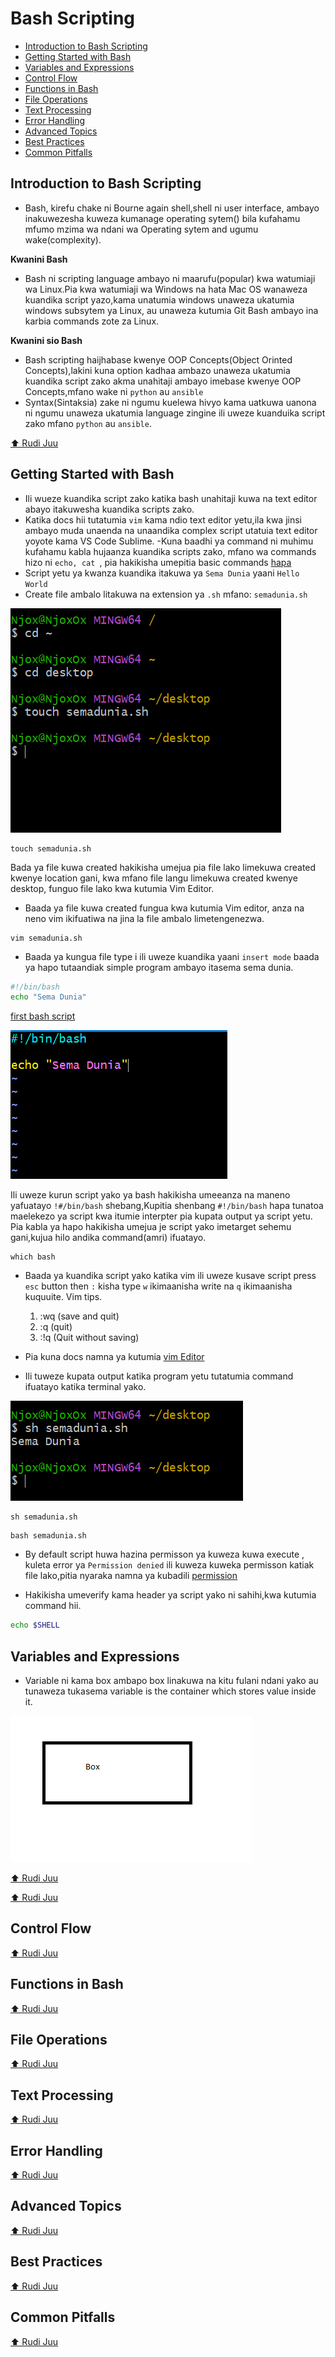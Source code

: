 # Bash Scripting

- [Introduction to Bash Scripting](#introduction-to-bash-scripting)
- [Getting Started with Bash](#getting-started-with-bash)
- [Variables and Expressions](#variables-and-expressions)
- [Control Flow](#control-flow)
- [Functions in Bash](#functions-in-bash)
- [File Operations](#file-operations)
- [Text Processing](#text-processing)
- [Error Handling](#error-handling)
- [Advanced Topics](#advanced-topics)
- [Best Practices](#best-practices)
- [Common Pitfalls](#common-pitfalls)

<a name="top"></a>

## Introduction to Bash Scripting
- Bash, kirefu chake ni Bourne again shell,shell ni user interface, ambayo inakuwezesha kuweza kumanage operating sytem() bila kufahamu mfumo mzima wa ndani wa Operating sytem and ugumu wake(complexity).

__Kwanini Bash__
- Bash ni scripting language ambayo ni maarufu(popular) kwa watumiaji wa Linux.Pia kwa watumiaji wa Windows na hata Mac OS wanaweza kuandika script yazo,kama unatumia windows unaweza ukatumia windows subsytem ya Linux, au unaweza kutumia Git Bash ambayo ina karbia commands zote za Linux.

__Kwanini sio Bash__
- Bash scripting haijhabase kwenye OOP Concepts(Object Orinted Concepts),lakini kuna option kadhaa ambazo unaweza ukatumia kuandika script zako akma unahitaji ambayo imebase kwenye OOP Concepts,mfano wake ni `python` au `ansible`
- Syntax(Sintaksia) zake ni ngumu kuelewa hivyo kama uatkuwa uanona ni ngumu unaweza ukatumia language zingine ili uweze kuanduika script zako mfano `python` au `ansible`.

[⬆️ Rudi Juu](#top)

## Getting Started with Bash
- Ili wueze kuandika script zako katika bash unahitaji kuwa na text editor abayo itakuwesha kuandika scripts zako.
- Katika docs hii tutatumia `vim` kama ndio text editor yetu,ila kwa jinsi ambayo muda unaenda na unaandika complex script utatuia text editor yoyote kama VS Code Sublime.
-Kuna baadhi ya command ni muhimu kufahamu kabla hujaanza kuandika scripts zako, mfano wa commands hizo ni ```echo, cat ```, pia hakikisha umepitia basic commands [hapa](/docs/swahili-guide.md)
- Script yetu ya kwanza kuandika itakuwa ya `Sema Dunia` yaani `Hello World`
- Create file ambalo litakuwa na extension ya `.sh` mfano: `semadunia.sh`

![semadunia.sh](/asset/semadunia.PNG)
```
touch semadunia.sh
```

Bada ya file kuwa created hakikisha umejua pia file lako limekuwa created kwenye location gani, kwa mfano file langu limekuwa created kwenye desktop, funguo file lako kwa kutumia Vim Editor.
- Baada ya file kuwa created fungua kwa kutumia Vim editor, anza na neno vim ikifuatiwa na jina la file ambalo limetengenezwa.
```
vim semadunia.sh
```
- Baada ya kungua file type i ili uweze kuandika yaani `insert mode` baada ya hapo tutaandiak simple program ambayo itasema sema dunia.

```sh
#!/bin/bash
echo "Sema Dunia"
```
[first bash script](/scripts/first_script.sh)

![sema dunia script](/asset/vim%20echo%20Sema%20Dunia.PNG)

Ili uweze kurun script yako ya bash hakikisha umeeanza na maneno yafuatayo `!#/bin/bash` shebang,Kupitia shenbang `#!/bin/bash` hapa tunatoa maelekezo ya script kwa itumie interpter pia kupata output ya script yetu. Pia kabla ya hapo hakikisha umejua je script yako imetarget sehemu gani,kujua hilo andika command(amri) ifuatayo.
```
which bash
```
- Baada ya kuandika script yako katika vim ili uweze kusave script press `esc` button then `:` kisha type `w` ikimaanisha write na `q` ikimaanisha kuquuite.
Vim tips.

    1. :wq (save and quit)
    2. :q (quit)
    3. :!q (Quit without saving)
- Pia kuna docs namna ya kutumia [vim Editor](/docs/swahili-guide.md#)
- Ili tuweze kupata output katika program yetu tutatumia command ifuatayo katika terminal yako.

![Output](/asset/output.PNG)
```
sh semadunia.sh
```
```
bash semadunia.sh
```
- By default script huwa hazina permisson ya kuweza kuwa execute , kuleta error ya `Permission denied` ili kuweza kuweka permisson katiak file lako,pitia nyaraka namna ya kubadili [permission](/docs/swahili-guide.md#changing-permissions)

- Hakikisha umeverify kama header ya script yako ni sahihi,kwa kutumia command hii.

```sh
echo $SHELL
```

## Variables and Expressions

- Variable ni kama box ambapo box linakuwa na kitu fulani ndani yako au tunaweza tukasema variable is the container which stores value inside it.

![](/asset/box%20variable.PNG)

[⬆️ Rudi Juu](#top)


[⬆️ Rudi Juu](#top)

## Control Flow

[⬆️ Rudi Juu](#top)

## Functions in Bash

[⬆️ Rudi Juu](#top)

## File Operations

[⬆️ Rudi Juu](#top)

## Text Processing

[⬆️ Rudi Juu](#top)

## Error Handling

[⬆️ Rudi Juu](#top)

## Advanced Topics

[⬆️ Rudi Juu](#top)

## Best Practices

[⬆️ Rudi Juu](#top)

## Common Pitfalls

[⬆️ Rudi Juu](#top)


